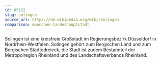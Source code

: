 ```yaml
---
id: 05122
slug: solingen
source_url: https://de.wikipedia.org/wiki/Solingen
comparison: muenchen-landeshauptstadt
---
```


Solingen ist eine kreisfreie Großstadt im Regierungsbezirk Düsseldorf in Nordrhein-Westfalen. Solingen gehört zum Bergischen Land und zum Bergischen Städtedreieck, die Stadt ist zudem Bestandteil der Metropolregion Rheinland und des Landschaftsverbands Rheinland.
